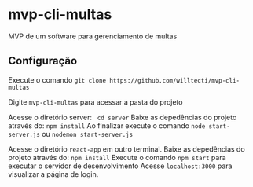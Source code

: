 # mvp-cli-multas
MVP de um software para gerenciamento de multas

## Configuração
Execute o comando `git clone https://github.com/willtecti/mvp-cli-multas`

Digite `mvp-cli-multas` para acessar a pasta do projeto

Acesse o diretório server: ` cd server`
Baixe as depedências do projeto através do: `npm install`
Ao finalizar execute o comando `node start-server.js` ou `nodemon start-server.js`


Acesse o diretório `react-app` em outro terminal.
Baixe as depedências do projeto através do: `npm install`
Execute o comando `npm start` para executar o  servidor de desenvolvimento
Acesse `localhost:3000` para visualizar a página de login. 


